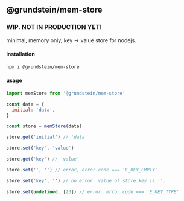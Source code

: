 ## @grundstein/mem-store

### WIP. NOT IN PRODUCTION YET!

minimal, memory only, key -> value store for nodejs.

#### installation

```bash
npm i @grundstein/mem-store
```

#### usage

```javascript
import memStore from '@grundstein/mem-store'

const data = {
  initial: 'data',
}

const store = memStore(data)

store.get('initial') // 'data'

store.set('key', 'value')

store.get('key') // 'value'

store.set('', '') // error, error.code === 'E_KEY_EMPTY'

store.set('key', '') // no error. value of store.key is ''.

store.set(undefined, [23]) // error. error.code === 'E_KEY_TYPE'
```
